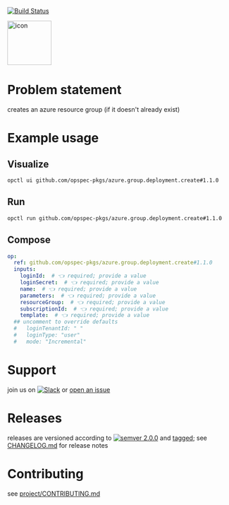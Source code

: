 [![Build Status](https://github.com/opspec-pkgs/azure.group.deployment.create/workflows/build/badge.svg?branch=main)](https://github.com/opspec-pkgs/azure.group.deployment.create/actions?query=workflow%3Abuild+branch%3Amain)

<img src="icon.svg" alt="icon" height="100px">

# Problem statement

creates an azure resource group (if it doesn't already exist)

# Example usage

## Visualize

```shell
opctl ui github.com/opspec-pkgs/azure.group.deployment.create#1.1.0
```

## Run

```
opctl run github.com/opspec-pkgs/azure.group.deployment.create#1.1.0
```

## Compose

```yaml
op:
  ref: github.com/opspec-pkgs/azure.group.deployment.create#1.1.0
  inputs:
    loginId:  # 👈 required; provide a value
    loginSecret:  # 👈 required; provide a value
    name:  # 👈 required; provide a value
    parameters:  # 👈 required; provide a value
    resourceGroup:  # 👈 required; provide a value
    subscriptionId:  # 👈 required; provide a value
    template:  # 👈 required; provide a value
  ## uncomment to override defaults
  #   loginTenantId: " "
  #   loginType: "user"
  #   mode: "Incremental"
```

# Support

join us on
[![Slack](https://img.shields.io/badge/slack-opctl-E01563.svg)](https://join.slack.com/t/opctl/shared_invite/zt-51zodvjn-Ul_UXfkhqYLWZPQTvNPp5w)
or
[open an issue](https://github.com/opspec-pkgs/azure.group.deployment.create/issues)

# Releases

releases are versioned according to
[![semver 2.0.0](https://img.shields.io/badge/semver-2.0.0-brightgreen.svg)](http://semver.org/spec/v2.0.0.html)
and [tagged](https://git-scm.com/book/en/v2/Git-Basics-Tagging); see
[CHANGELOG.md](CHANGELOG.md) for release notes

# Contributing

see
[project/CONTRIBUTING.md](https://github.com/opspec-pkgs/project/blob/main/CONTRIBUTING.md)
